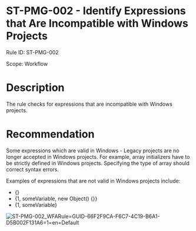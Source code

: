 ﻿# ST-PMG-002 - Identify Expressions that Are Incompatible with Windows Projects

Rule ID: ST-PMG-002

Scope: Workflow

# Description

The rule checks for expressions that are incompatible with Windows projects.

# Recommendation

Some expressions which are valid in Windows - Legacy projects are no longer accepted
                in Windows projects. For example, array initializers have to be strictly defined in
                Windows projects. Specifying the type of array should correct syntax errors.

Examples of expressions that are not valid in Windows projects include:

* {}
* {1, someVariable, new Object() {}}
* {1, someVariable}

![ST-PMG-002_WFARule=GUID-66F2F9CA-F6C7-4C19-B6A1-D5B002F131A6=1=en=Default](/images/ST-PMG-002_WFARule=GUID-66F2F9CA-F6C7-4C19-B6A1-D5B002F131A6=1=en=Default.png)
